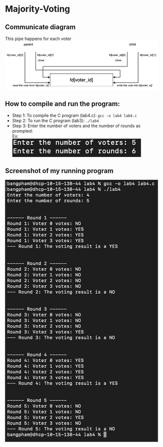 # Majority-Voting
## Communicate diagram
This pipe happens for each voter
![](/images/image2.png)
## How to compile and run the program:
- Step 1: To compile the C program (lab4.c): ```gcc -o lab4 lab4.c```
- Step 2: To run the C program (lab3): ```./lab4```
- Step 3: Enter the number of voters and the number of rounds as prompted: <br> Ex: <br>
![](/images/image1.png)
## Screenshot of my running program
![](/images/image3.png)
